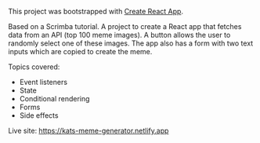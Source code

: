 This project was bootstrapped with [Create React App](https://github.com/facebook/create-react-app).

Based on a Scrimba tutorial.
A project to create a React app that fetches data from an API (top 100 meme images).
A button allows the user to randomly select one of these images.
The app also has a form with two text inputs which are copied to create the meme.

Topics covered:
* Event listeners
* State
* Conditional rendering
* Forms
* Side effects

Live site: https://kats-meme-generator.netlify.app
